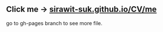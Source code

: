 ## Click me -> [sirawit-suk.github.io/CV/me](https://sirawit-suk.github.io/CV/me)

go to gh-pages branch to see more file.
